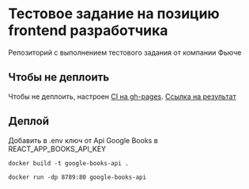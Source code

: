 # Тестовое задание на позицию frontend разработчика

Репозиторий с выполнением тестового задания от компании Фьюче

## Чтобы не деплоить

Чтобы не деплоить, настроен [CI на gh-pages](./.github/workflows/deploy.yml). [Ссылка на результат](https://skavem.github.io/test-task-Future/)

## Деплой

Добавить в .env ключ от Api Google Books в REACT_APP_BOOKS_API_KEY

```
docker build -t google-books-api .

docker run -dp 8789:80 google-books-api
```
